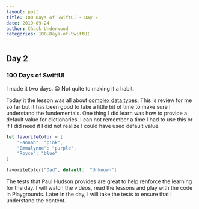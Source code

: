 ```yaml
---
layout: post
title: 100 Days of SwiftUI - Day 2
date: 2019-09-24
author: Chuck Underwood
categories: 100-Days-of-SwiftUI
---
```


## Day 2
### 100 Days of SwiftUI

I made it two days. 😀  Not quite to making it a habit.

Today it the lesson was all about [complex data types](https://www.hackingwithswift.com/100/swiftui/2). This is review for me so far but it has been good to take a little bit of time to make sure I understand the fundementals.  One thing I did learn was how to provide a default value for dictionaries.  I can not remember a time I had to use this or if I did need it I did not realize I could have used default value.

```swift
let favoriteColor = [
    "Hannah": "pink",
    "Emmalynne": "purple",
    "Royce": "blue"
]

favoriteColor["Dad", default:  "Unknown"]
```

The tests that Paul Hudson provides are great to help renforce the learning for the day. I will watch the videos, read the lessons and play with the code in Playgrounds.  Later in the day, I will take the tests to ensure that I understand the content.